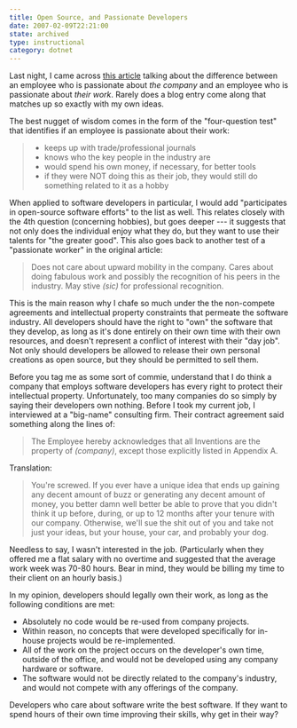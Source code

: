 ```yaml
---
title: Open Source, and Passionate Developers
date: 2007-02-09T22:21:00
state: archived
type: instructional
category: dotnet
---
```


Last night, I came across [this article](http://headrush.typepad.com/creating_passionate_users/2007/02/dont_ask_employ.html) talking about the difference between an employee who is passionate about _the company_ and an employee who is passionate about _their work_. Rarely does a blog entry come along that matches up so exactly with my own ideas.

The best nugget of wisdom comes in the form of the "four-question test" that identifies if an employee is passionate about their work:

> - keeps up with trade/professional journals
> - knows who the key people in the industry are
> - would spend his own money, if necessary, for better tools
> - if they were NOT doing this as their job, they would still do something related to it as a hobby

When applied to software developers in particular, I would add "participates in open-source software efforts" to the list as well. This relates closely with the 4th question (concerning hobbies), but goes deeper --- it suggests that not only does the individual enjoy what they do, but they want to use their talents for "the greater good". This also goes back to another test of a "passionate worker" in the original article:

> Does not care about upward mobility in the company. Cares about doing fabulous work and possibly the recognition of his peers in the industry. May stive _(sic)_ for professional recognition.

This is the main reason why I chafe so much under the the non-compete agreements and intellectual property constraints that permeate the software industry. All developers should have the right to "own" the software that they develop, as long as it's done entirely on their own time with their own resources, and doesn't represent a conflict of interest with their "day job". Not only should developers be allowed to release their own personal creations as open source, but they should be permitted to sell them.

Before you tag me as some sort of commie, understand that I do think a company that employs software developers has every right to protect their intellectual property. Unfortunately, too many companies do so simply by saying their developers own nothing. Before I took my current job, I interviewed at a "big-name" consulting firm. Their contract agreement said something along the lines of:

> The Employee hereby acknowledges that all Inventions are the property of _(company)_, except those explicitly listed in Appendix A.

Translation:

> You're screwed. If you ever have a unique idea that ends up gaining any decent amount of buzz or generating any decent amount of money, you better damn well better be able to prove that you didn't think it up before, during, or up to 12 months after your tenure with our company. Otherwise, we'll sue the shit out of you and take not just your ideas, but your house, your car, and probably your dog.

Needless to say, I wasn't interested in the job. (Particularly when they offered me a flat salary with no overtime and suggested that the average work week was 70-80 hours. Bear in mind, they would be billing my time to their client on an hourly basis.)

In my opinion, developers should legally own their work, as long as the following conditions are met:

- Absolutely no code would be re-used from company projects.
- Within reason, no concepts that were developed specifically for in-house projects would be re-implemented.
- All of the work on the project occurs on the developer's own time, outside of the office, and would not be developed using any company hardware or software.
- The software would not be directly related to the company's industry, and would not compete with any offerings of the company.

Developers who care about software write the best software. If they want to spend hours of their own time improving their skills, why get in their way?
